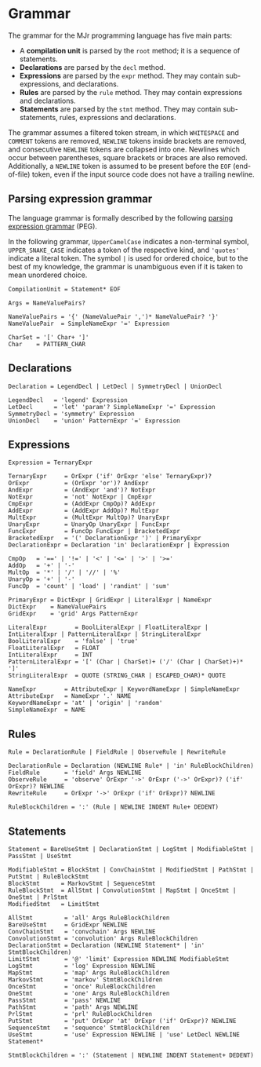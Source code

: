 # Grammar

The grammar for the MJr programming language has five main parts:

- A **compilation unit** is parsed by the `root` method; it is a sequence of statements.
- **Declarations** are parsed by the `decl` method. 
- **Expressions** are parsed by the `expr` method. They may contain sub-expressions, and declarations.
- **Rules** are parsed by the `rule` method. They may contain expressions and declarations.
- **Statements** are parsed by the `stmt` method. They may contain sub-statements, rules, expressions and declarations.

The grammar assumes a filtered token stream, in which `WHITESPACE` and `COMMENT` tokens are removed, `NEWLINE` tokens inside brackets are removed, and consecutive `NEWLINE` tokens are collapsed into one. Newlines which occur between parentheses, square brackets or braces are also removed. Additionally, a `NEWLINE` token is assumed to be present before the `EOF` (end-of-file) token, even if the input source code does not have a trailing newline.


## Parsing expression grammar

The language grammar is formally described by the following [parsing expression grammar](https://en.wikipedia.org/wiki/Parsing_expression_grammar) (PEG).

In the following grammar, `UpperCamelCase` indicates a non-terminal symbol, `UPPER_SNAKE_CASE` indicates a token of the respective kind, and `'quotes'` indicate a literal token. The symbol `|` is used for ordered choice, but to the best of my knowledge, the grammar is unambiguous even if it is taken to mean unordered choice.

```
CompilationUnit = Statement* EOF

Args = NameValuePairs?

NameValuePairs = '{' (NameValuePair ',')* NameValuePair? '}'
NameValuePair  = SimpleNameExpr '=' Expression

CharSet = '[' Char+ ']'
Char    = PATTERN_CHAR
```

## Declarations

```
Declaration = LegendDecl | LetDecl | SymmetryDecl | UnionDecl

LegendDecl   = 'legend' Expression
LetDecl      = 'let' 'param'? SimpleNameExpr '=' Expression
SymmetryDecl = 'symmetry' Expression
UnionDecl    = 'union' PatternExpr '=' Expression
```

## Expressions

```
Expression = TernaryExpr

TernaryExpr     = OrExpr ('if' OrExpr 'else' TernaryExpr)?
OrExpr          = (OrExpr 'or')? AndExpr
AndExpr         = (AndExpr 'and')? NotExpr
NotExpr         = 'not' NotExpr | CmpExpr
CmpExpr         = (AddExpr CmpOp)? AddExpr
AddExpr         = (AddExpr AddOp)? MultExpr
MultExpr        = (MultExpr MultOp)? UnaryExpr
UnaryExpr       = UnaryOp UnaryExpr | FuncExpr
FuncExpr        = FuncOp FuncExpr | BracketedExpr
BracketedExpr   = '(' DeclarationExpr ')' | PrimaryExpr
DeclarationExpr = Declaration 'in' DeclarationExpr | Expression

CmpOp   = '==' | '!=' | '<' | '<=' | '>' | '>='
AddOp   = '+' | '-'
MultOp  = '*' | '/' | '//' | '%'
UnaryOp = '+' | '-'
FuncOp  = 'count' | 'load' | 'randint' | 'sum'

PrimaryExpr = DictExpr | GridExpr | LiteralExpr | NameExpr
DictExpr    = NameValuePairs
GridExpr    = 'grid' Args PatternExpr

LiteralExpr        = BoolLiteralExpr | FloatLiteralExpr | IntLiteralExpr | PatternLiteralExpr | StringLiteralExpr
BoolLiteralExpr    = 'false' | 'true'
FloatLiteralExpr   = FLOAT
IntLiteralExpr     = INT
PatternLiteralExpr = '[' (Char | CharSet)+ ('/' (Char | CharSet)+)* ']'
StringLiteralExpr  = QUOTE (STRING_CHAR | ESCAPED_CHAR)* QUOTE

NameExpr        = AttributeExpr | KeywordNameExpr | SimpleNameExpr
AttributeExpr   = NameExpr '.' NAME
KeywordNameExpr = 'at' | 'origin' | 'random'
SimpleNameExpr  = NAME
```

## Rules

```
Rule = DeclarationRule | FieldRule | ObserveRule | RewriteRule

DeclarationRule = Declaration (NEWLINE Rule* | 'in' RuleBlockChildren)
FieldRule       = 'field' Args NEWLINE
ObserveRule     = 'observe' OrExpr '->' OrExpr ('->' OrExpr)? ('if' OrExpr)? NEWLINE
RewriteRule     = OrExpr '->' OrExpr ('if' OrExpr)? NEWLINE

RuleBlockChildren = ':' (Rule | NEWLINE INDENT Rule+ DEDENT)
```

## Statements

```
Statement = BareUseStmt | DeclarationStmt | LogStmt | ModifiableStmt | PassStmt | UseStmt

ModifiableStmt = BlockStmt | ConvChainStmt | ModifiedStmt | PathStmt | PutStmt | RuleBlockStmt
BlockStmt      = MarkovStmt | SequenceStmt
RuleBlockStmt  = AllStmt | ConvolutionStmt | MapStmt | OnceStmt | OneStmt | PrlStmt
ModifiedStmt   = LimitStmt

AllStmt         = 'all' Args RuleBlockChildren
BareUseStmt     = GridExpr NEWLINE
ConvChainStmt   = 'convchain' Args NEWLINE
ConvolutionStmt = 'convolution' Args RuleBlockChildren
DeclarationStmt = Declaration (NEWLINE Statement* | 'in' StmtBlockChildren)
LimitStmt       = '@' 'limit' Expression NEWLINE ModifiableStmt
LogStmt         = 'log' Expression NEWLINE
MapStmt         = 'map' Args RuleBlockChildren
MarkovStmt      = 'markov' StmtBlockChildren
OnceStmt        = 'once' RuleBlockChildren
OneStmt         = 'one' Args RuleBlockChildren
PassStmt        = 'pass' NEWLINE
PathStmt        = 'path' Args NEWLINE
PrlStmt         = 'prl' RuleBlockChildren
PutStmt         = 'put' OrExpr 'at' OrExpr ('if' OrExpr)? NEWLINE
SequenceStmt    = 'sequence' StmtBlockChildren
UseStmt         = 'use' Expression NEWLINE | 'use' LetDecl NEWLINE Statement*

StmtBlockChildren = ':' (Statement | NEWLINE INDENT Statement+ DEDENT)
```
